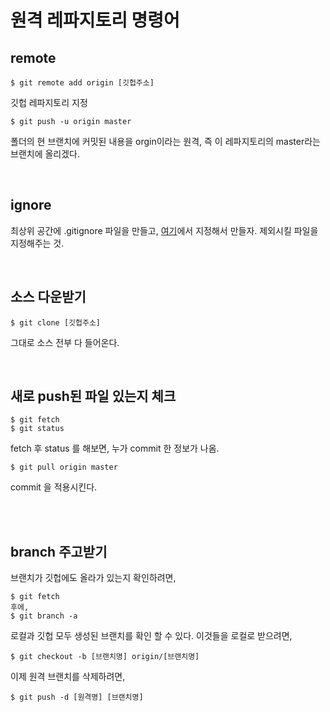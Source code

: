 # 원격 레파지토리 명령어

## remote

```shell
$ git remote add origin [깃헙주소]
```

깃헙 레파지토리 지정

```shell
$ git push -u origin master
```

폴더의 현 브랜치에 커밋된 내용을 orgin이라는 원격, 즉 이 레파지토리의 master라는 브랜치에 올리겠다.

<br/>

## ignore

최상위 공간에 .gitignore 파일을 만들고, [여기](https://www.toptal.com/developers/gitignore)에서 지정해서 만들자. 제외시킬 파일을 지정해주는 것.

<br/>

## 소스 다운받기

```shell
$ git clone [깃헙주소]
```

그대로 소스 전부 다 들어온다.

<br/>

## 새로 push된 파일 있는지 체크

```shell
$ git fetch
$ git status
```

fetch 후 status 를 해보면, 누가 commit 한 정보가 나옴.

```shell
$ git pull origin master
```

commit 을 적용시킨다.

<br/>

<br/>

## branch 주고받기

브랜치가 깃헙에도 올라가 있는지 확인하려면,

```shell
$ git fetch
후에,
$ git branch -a
```

로컬과 깃헙 모두 생성된 브랜치를 확인 할 수 있다. 이것들을 로컬로 받으려면,

```shell
$ git checkout -b [브랜치명] origin/[브랜치명]
```

이제 원격 브랜치를 삭제하려면,

```shell
$ git push -d [원격명] [브랜치명]
```

